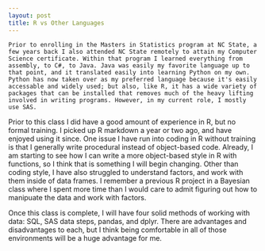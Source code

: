 ```yaml
---
layout: post
title: R vs Other Languages
---
```


 	Prior to enrolling in the Masters in Statistics program at NC State, a few years back I also attended NC State remotely to attain my Computer Science certificate. Within that program I learned everything from assembly, to C#, to Java. Java was easily my favorite language up to that point, and it translated easily into learning Python on my own. Python has now taken over as my preferred language because it's easily accessable and widely used; but also, like R, it has a wide variety of packages that can be installed that removes much of the heavy lifting involved in writing programs. However, in my current role, I mostly use SAS.
  
  Prior to this class I did have a good amount of experience in R, but no formal training. I picked up R markdown a year or two ago, and have enjoyed using it since. One issue I have run into coding in R without training is that I generally write procedural instead of object-based code. Already, I am starting to see how I can write a more object-based style in R with functions, so I think that is something I will begin changing. Other than coding style, I have also struggled to understand factors, and work with them inside of data frames. I remember a previous R project in a Bayesian class where I spent more time than I would care to admit figuring out how to manipuate the data and work with factors. 
  
  Once this class is complete, I will have four solid methods of working with data: SQL, SAS data steps, pandas, and dplyr. There are advantages and disadvantages to each, but I think being comfortable in all of those environments will be a huge advantage for me.
